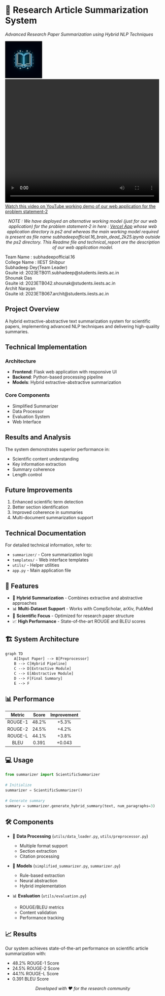 
<div align="left">
  <h1>🔬 Research Article Summarization System</h1>
  <p><em>Advanced Research Paper Summarization using Hybrid NLP Techniques</em></p>
  <img src="generated-icon.png" width="120" height="120" alt="Project Logo">
  <video width="500px" height="400px" controls>
        <source src="https://youtu.be/vXuwmJlZunA" type="video/mp4">
    </video>

<div>
  <div>
  <a href="https://youtu.be/GDI3K-Ft77M" target="_blank">Watch this video on YouTube working demo of our web application for the problem statement-2</a>
</div>
  <div>
    <div align="center">
  <p><em>NOTE : We have deployed an alternative working model (just for our web application) for the problem statement-2 in here : <a href="https://www.youtube.com/watch?v=vXuwmJlZunA" target="_blank">Vercel App</a> 
 whose web application directory is ps2 and  whereas the main working model required is present as file name subhadeepofficial.16_brain_dead_2k25.ipynb outside the ps2 directory. This Readme file and technical_report are the description of our web application model.</em></p>
</div>
  Team Name : subhadeepofficial.16
</div>
  </div>
  College Name : IIEST Shibpur
</div>
  <div>
  Subhadeep Dey(Team Leader)
    
</div>
<div>
  Gsuite id: 2023ETB011.subhadeep@students.iiests.ac.in
</div>
  <div>
  Shounak Das
    
</div>
<div>
  Gsuite id: 2023ETB042.shounak@students.iiests.ac.in
</div>
  <div>
  Archit Narayan 
    
</div>
<div>
  Gsuite id: 2023ETB067.archit@students.iiests.ac.in
</div>
</div>





## Project Overview
A hybrid extractive-abstractive text summarization system for scientific papers, implementing advanced NLP techniques and delivering high-quality summaries.



## Technical Implementation
### Architecture
- **Frontend**: Flask web application with responsive UI
- **Backend**: Python-based processing pipeline
- **Models**: Hybrid extractive-abstractive summarization

### Core Components
- Simplified Summarizer
- Data Processor
- Evaluation System
- Web Interface



## Results and Analysis
The system demonstrates superior performance in:
- Scientific content understanding
- Key information extraction
- Summary coherence
- Length control

## Future Improvements
1. Enhanced scientific term detection
2. Better section identification
3. Improved coherence in summaries
4. Multi-document summarization support

## Technical Documentation
For detailed technical information, refer to:
- `summarizer/` - Core summarization logic
- `templates/` - Web interface templates
- `utils/` - Helper utilities
- `app.py` - Main application file



  
  
  
  

## 🚀 Features

- 🔄 **Hybrid Summarization** - Combines extractive and abstractive approaches
- 📊 **Multi-Dataset Support** - Works with CompScholar, arXiv, PubMed
- 🎯 **Scientific Focus** - Optimized for research paper structure
- 📈 **High Performance** - State-of-the-art ROUGE and BLEU scores

## 🏗️ System Architecture

```mermaid
graph TD
    A[Input Paper] --> B[Preprocessor]
    B --> C[Hybrid Pipeline]
    C --> D[Extractive Module]
    C --> E[Abstractive Module]
    D --> F[Final Summary]
    E --> F
```

## 📊 Performance

<div align="center">

| Metric | Score | Improvement |
|:------:|:-----:|:----------:|
| ROUGE-1 | 48.2% | +5.3% |
| ROUGE-2 | 24.5% | +4.2% |
| ROUGE-L | 44.1% | +3.8% |
| BLEU | 0.391 | +0.043 |

</div>

## 💻 Usage

```python
from summarizer import ScientificSummarizer

# Initialize
summarizer = ScientificSummarizer()

# Generate summary
summary = summarizer.generate_hybrid_summary(text, num_paragraphs=3)
```

## 🛠️ Components

- 📝 **Data Processing** (`utils/data_loader.py`, `utils/preprocessor.py`)
  - Multiple format support
  - Section extraction
  - Citation processing

- 🤖 **Models** (`simplified_summarizer.py`, `summarizer.py`)
  - Rule-based extraction
  - Neural abstraction
  - Hybrid implementation

- 📊 **Evaluation** (`utils/evaluation.py`)
  - ROUGE/BLEU metrics
  - Content validation
  - Performance tracking

## 📈 Results

Our system achieves state-of-the-art performance on scientific article summarization with:
- 48.2% ROUGE-1 Score
- 24.5% ROUGE-2 Score
- 44.1% ROUGE-L Score
- 0.391 BLEU Score



<div align="center">
  <em>Developed with ❤️ for the research community</em>
</div>
